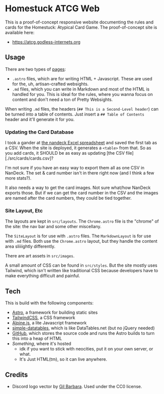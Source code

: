 # Homestuck ATCG Web
This is a proof-of-concept responsive website documenting the rules and cards for the Homestuck: Atypical Card Game. The proof-of-concept site is available here:

- https://atcg.godless-internets.org

## Usage
There are two types of [pages](./src/pages): 

- `.astro` files, which are for writing HTML + Javascript. These are used for the, uh, artisan-crafted websights.
- `.md` files, which you can write in Markdown and most of the HTML is handled for you. This is ideal for the rules, where you wanna focus on content and don't need a ton of Pretty Websights.

When writing `.md` files, the headers (`## This is a Second-Level header`) can be turned into a table of contents. Just insert a `## Table of Contents` header and it'll generate it for you.

### Updating the Card Database
I took a gander at [the nandeck Excel spreadsheet](https://discord.com/channels/1097910841770262600/1097911414548594698/1134311635855605790) and saved the first tab as a CSV. When the site is deployed, it generates a `<table>` from that. So as you add cards, it SHOULD be as easy as updating [the CSV file][./src/cards/cards.csv]?

I'm not sure if you have an easy way to export them all as one CSV in NanDeck. The set & card number isn't in there right now (and I think a few more stats?). 

It also needs a way to get the card images. Not sure what/how NanDeck exports those. But if we can get the card number in the CSV and the images are named after the card numbers, they could be tied together.

### Site Layout, Etc
The layouts are kept in `src/layouts`. The `Chrome.astro` file is the "chrome" of the site: the nav bar and some other miscellany. 

The `SiteLayout` is for use with `.astro` files. The `MarkdownLayout` is for use with `.md` files. Both use the `Chrome.astro` layout, but they handle the content area sliiiightly differently.

There are art assets in `src/images`.

A small amount of CSS can be found in `src/styles`. But the site mostly uses Tailwind, which isn't written like traditional CSS because developers have to make everything difficult and painful.

## Tech
This is build with the following components:

- [Astro](https://astro.build/), a framework for building static sites
- [TailwindCSS](https://tailwindcss.com/), a CSS framework
- [Alpine.js](https://alpinejs.dev/), a lite Javascript framework
- [simple-datatables](https://github.com/fiduswriter/simple-datatables/tree/main), which is like DataTables.net (but no jQuery needed)
- [GitHub](https://github.com), which stores the source code and runs the Astro builds to turn this into a heap of HTML
- *Something*, where it's hosted 
  - idk if you want to stick with neocities, put it on your own server, or what.
  - It's Just HTML(tm), so it can live anywhere.

## Credits
- Discord logo vector by [Gil Barbara](https://github.com/gilbarbara/logos). Used under the CC0 license.